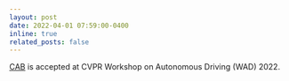 ```yaml
---
layout: post
date: 2022-04-01 07:59:00-0400
inline: true
related_posts: false
---
```


[CAB](/publications#benyounes2022cab) is accepted at CVPR Workshop on Autonomous Driving (WAD) 2022.
